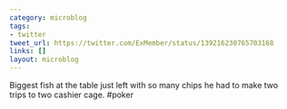 ```yaml
---
category: microblog
tags:
- twitter
tweet_url: https://twitter.com/ExMember/status/139216230765703168
links: []
layout: microblog
---
```

Biggest fish at the table just left with so many chips he had to make two trips to two cashier cage. #poker
